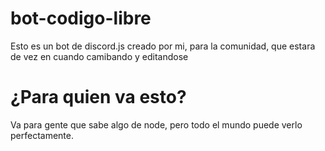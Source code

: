 # bot-codigo-libre
Esto es un bot de discord.js creado por mi, para la comunidad, que estara de vez en cuando camibando y editandose

# ¿Para quien va esto?
Va para gente que sabe algo de node, pero todo el mundo puede verlo perfectamente.
